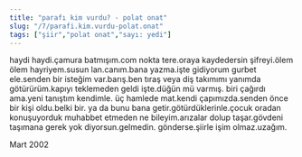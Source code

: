 ```yaml
---
title: "parafı kim vurdu? - polat onat"
slug: "/7/parafi.kim.vurdu-polat.onat"
tags: ["şiir","polat onat","sayı: yedi"]
---
```


haydi haydi.çamura batmışım.com nokta
tere.oraya kaydedersin şifreyi.ölem
ölem hayriyem.susun lan.canım.bana
yazma.işte gidiyorum gurbet ele.senden
bir isteğim var.barış.ben tıraş veya diş
takımımı yanımda götürürüm.kapıyı
teklemeden geldi işte.düğün mü varmış.
biri çağırdı ama.yeni tanıştım kendimle.
üç hamlede mat.kendi çapımızda.senden
önce bir kişi oldu.belki bir. ya da bunu
bana getir.götürdüklerinle.çocuk
oradan konuşuyorduk muhabbet etmeden
ne bileyim.arızalar dolup taşar.gövdeni
taşımana gerek yok diyorsun.gelmedin.
gönderse.şiirle işim olmaz.uzağım.

Mart 2002



